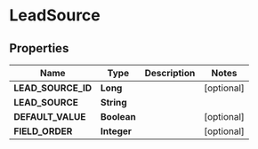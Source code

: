
# LeadSource

## Properties
Name | Type | Description | Notes
------------ | ------------- | ------------- | -------------
**LEAD_SOURCE_ID** | **Long** |  |  [optional]
**LEAD_SOURCE** | **String** |  | 
**DEFAULT_VALUE** | **Boolean** |  |  [optional]
**FIELD_ORDER** | **Integer** |  |  [optional]



